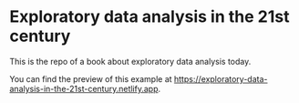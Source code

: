 # Exploratory data analysis in the 21st century

This is the repo of a book about exploratory data analysis today.

You can find the preview of this example at https://exploratory-data-analysis-in-the-21st-century.netlify.app.
